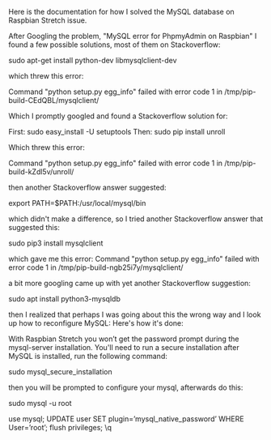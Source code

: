 Here is the documentation for how I solved the MySQL database on Raspbian Stretch issue.

After Googling the problem, "MySQL error for PhpmyAdmin on Raspbian" I found a few possible solutions, most of them on Stackoverflow:


sudo apt-get install python-dev libmysqlclient-dev

which threw this error:

Command "python setup.py egg_info" failed with error code 1 in /tmp/pip-build-CEdQBL/mysqlclient/

Which I promptly googled and found a Stackoverflow solution for:

First:
sudo easy_install -U setuptools
Then:
sudo pip install unroll

Which threw this error:

Command "python setup.py egg_info" failed with error code 1 in /tmp/pip-build-kZdl5v/unroll/

then another Stackoverflow answer suggested:

export PATH=$PATH:/usr/local/mysql/bin

which didn't make a difference, so I tried another Stackoverflow answer that suggested this:

sudo pip3 install mysqlclient

which gave me this error:
Command "python setup.py egg_info" failed with error code 1 in /tmp/pip-build-ngb25i7y/mysqlclient/

a bit more googling came up with yet another Stackoverflow suggestion:

sudo apt install python3-mysqldb

then I realized that perhaps I was going about this the wrong way and I look up how to reconfigure MySQL:
Here's how it's done:

With Raspbian Stretch you won’t get the password prompt during the mysql-server installation. You'll need to run a secure installation after MySQL is installed, run the following command:

sudo mysql_secure_installation

then you will be prompted to configure your mysql, afterwards do this:

sudo mysql -u root

use mysql;
UPDATE user SET plugin=’mysql_native_password’ WHERE User=’root’;
flush privileges;
\q

